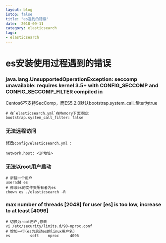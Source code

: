 ```yaml
---
layout: blog
istop: false
title: "es遇到的错误"
date:  2018-09-11
category: elasticsearch
tags:
- elasticsearch
---
```


es安装使用过程遇到的错误
===

### java.lang.UnsupportedOperationException: seccomp unavailable: requires kernel 3.5+ with CONFIG_SECCOMP and CONFIG_SECCOMP_FILTER compiled in

Centos6不支持SecComp，而ES5.2.0默认bootstrap.system_call_filter为true
```
# 在`elasticsearch.yml`在Memory下面添加:
bootstrap.system_call_filter: false 
```

### 无法远程访问
修改`config/elasticsearch.yml `:
```
network.host: <IP地址>
```
### 无法以root用户启动
```
# 新建一个用户
useradd es
# 修改es的文件夹所有者为es
chown es ./elasticsearch -R
```
### max number of threads [2048] for user [es] is too low, increase to at least [4096]
```
# 切换为root用户,修改
vi /etc/security/limits.d/90-nproc.conf 
# 增加一行(es为启动es的linux用户名)
es         soft    nproc     4096
```
